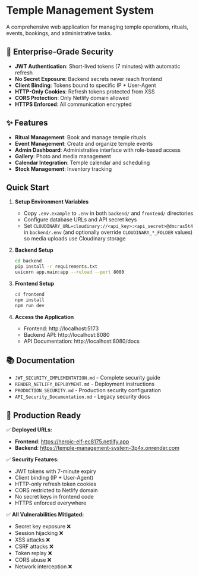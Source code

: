 # Temple Management System

A comprehensive web application for managing temple operations, rituals, events, bookings, and administrative tasks.

## 🔐 **Enterprise-Grade Security**

- **JWT Authentication**: Short-lived tokens (7 minutes) with automatic refresh
- **No Secret Exposure**: Backend secrets never reach frontend
- **Client Binding**: Tokens bound to specific IP + User-Agent
- **HTTP-Only Cookies**: Refresh tokens protected from XSS
- **CORS Protection**: Only Netlify domain allowed
- **HTTPS Enforced**: All communication encrypted

## ✨ **Features**

- **Ritual Management**: Book and manage temple rituals
- **Event Management**: Create and organize temple events  
- **Admin Dashboard**: Administrative interface with role-based access
- **Gallery**: Photo and media management
- **Calendar Integration**: Temple calendar and scheduling
- **Stock Management**: Inventory tracking

## Quick Start

1. **Setup Environment Variables**
   - Copy `.env.example` to `.env` in both `backend/` and `frontend/` directories
   - Configure database URLs and API secret keys
   - Set `CLOUDINARY_URL=cloudinary://<api_key>:<api_secret>@dmcras5t4` in `backend/.env` (and optionally override `CLOUDINARY_*_FOLDER` values) so media uploads use Cloudinary storage

2. **Backend Setup**
   ```bash
   cd backend
   pip install -r requirements.txt
   uvicorn app.main:app --reload --port 8080
   ```

3. **Frontend Setup**
   ```bash
   cd frontend
   npm install
   npm run dev
   ```

4. **Access the Application**
   - Frontend: http://localhost:5173
   - Backend API: http://localhost:8080
   - API Documentation: http://localhost:8080/docs

## 📚 **Documentation**

- `JWT_SECURITY_IMPLEMENTATION.md` - Complete security guide
- `RENDER_NETLIFY_DEPLOYMENT.md` - Deployment instructions
- `PRODUCTION_SECURITY.md` - Production security configuration
- `API_Security_Documentation.md` - Legacy security docs

## 🚀 **Production Ready**

✅ **Deployed URLs:**
- **Frontend**: https://heroic-elf-ec8175.netlify.app
- **Backend**: https://temple-management-system-3p4x.onrender.com

✅ **Security Features:**
- JWT tokens with 7-minute expiry
- Client binding (IP + User-Agent)
- HTTP-only refresh token cookies
- CORS restricted to Netlify domain
- No secret keys in frontend code
- HTTPS enforced everywhere

✅ **All Vulnerabilities Mitigated:**
- Secret key exposure ❌
- Session hijacking ❌  
- XSS attacks ❌
- CSRF attacks ❌
- Token replay ❌
- CORS abuse ❌
- Network interception ❌
